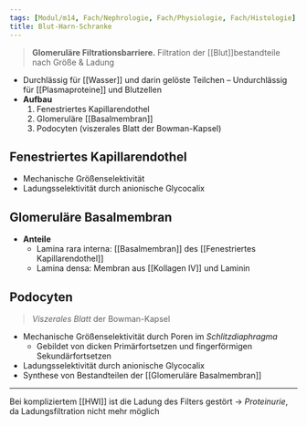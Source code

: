 ```yaml
---
tags: [Modul/m14, Fach/Nephrologie, Fach/Physiologie, Fach/Histologie]
title: Blut-Harn-Schranke
---
```

> **Glomeruläre Filtrationsbarriere.** Filtration der [[Blut]]bestandteile nach Größe & Ladung
- Durchlässig für [[Wasser]] und darin gelöste Teilchen – Undurchlässig für [[Plasmaproteine]] und Blutzellen
- **Aufbau**
	1. Fenestriertes Kapillarendothel
	2. Glomeruläre [[Basalmembran]]
	3. Podocyten (viszerales Blatt der Bowman-Kapsel)
## Fenestriertes Kapillarendothel
- Mechanische Größenselektivität
- Ladungsselektivität durch anionische Glycocalix

## Glomeruläre Basalmembran
- **Anteile**
	- Lamina rara interna: [[Basalmembran]] des [[Fenestriertes Kapillarendothel]]
	- Lamina densa: Membran aus [[Kollagen IV]] und Laminin

## Podocyten
> *Viszerales Blatt* der Bowman-Kapsel 

- Mechanische Größenselektivität durch Poren im *Schlitzdiaphragma*
	- Gebildet von dicken Primärfortsetzen und fingerförmigen Sekundärfortsetzen
- Ladungsselektivität durch anionische Glycocalix
- Synthese von Bestandteilen der [[Glomeruläre Basalmembran]]

---
Bei kompliziertem [[HWI]] ist die Ladung des Filters gestört → *Proteinurie*, da Ladungsfiltration nicht mehr möglich